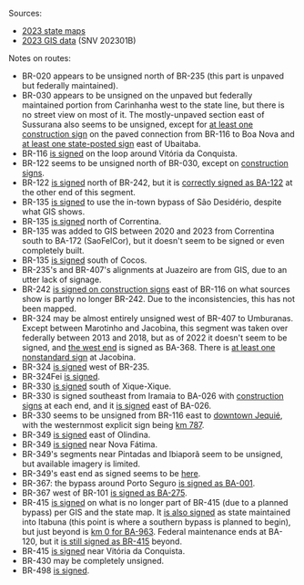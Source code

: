 Sources:
* [2023 state maps](https://www.gov.br/dnit/pt-br/rodovias/mapa-de-gerenciamento/)
* [2023 GIS data](https://geo.epl.gov.br/portal/home/item.html?id=1e51ef64981f48b08e56e9b98d92fa56) (SNV 202301B)

Notes on routes:
* BR-020 appears to be unsigned north of BR-235 (this part is unpaved but federally maintained).
* BR-030 appears to be unsigned on the unpaved but federally maintained portion from Carinhanha west to the state line, but there is no street view on most of it. The mostly-unpaved section east of Sussurana also seems to be unsigned, except for [at least one construction sign](https://www.google.com/maps/@-14.3525118,-40.3320716,3a,15y,153.4h,87.63t/data=!3m6!1e1!3m4!1sECf1Gr5SoK6eGtsW6fLNrA!2e0!7i16384!8i8192?entry=ttu) on the paved connection from BR-116 to Boa Nova and [at least one state-posted sign](https://www.google.com/maps/@-14.2277792,-39.0929345,3a,15y,351.99h,84.46t/data=!3m6!1e1!3m4!1s8zahtKQEmIyxNLzEjlaQhw!2e0!7i16384!8i8192?entry=ttu) east of Ubaitaba.
* BR-116 [is signed](https://www.google.com/maps/@-14.8566421,-40.7978941,3a,15y,224.63h,85.38t/data=!3m6!1e1!3m4!1sB1EVxxv0Dmzpxy1My1auHA!2e0!7i16384!8i8192?entry=ttu) on the loop around Vitória da Conquista.
* BR-122 seems to be unsigned north of BR-030, except on [construction signs](https://www.google.com/maps/@-13.8420217,-42.3983512,3a,16.3y,233.49h,87.83t/data=!3m6!1e1!3m4!1sGtJnzyg6yrzEC4kXupr21A!2e0!7i16384!8i8192?entry=ttu).
* BR-122 [is signed](https://www.google.com/maps/@-12.4575343,-41.6403579,3a,15y,289.38h,88.43t/data=!3m6!1e1!3m4!1sK-MfuRUR2uXDv8u2YdCOXw!2e0!7i16384!8i8192?entry=ttu) north of BR-242, but it is [correctly signed as BA-122](https://www.google.com/maps/@-11.4765108,-41.3711619,3a,15y,214.54h,88.87t/data=!3m6!1e1!3m4!1sRf0ea8XVmK5-K-Ew6vM6xw!2e0!7i16384!8i8192?entry=ttu) at the other end of this segment.
* BR-135 [is signed](https://www.google.com/maps/@-12.3574364,-44.9785133,3a,15.6y,227.58h,88.77t/data=!3m6!1e1!3m4!1sSVPHarfVYCBPuFIcGnBebQ!2e0!7i16384!8i8192?entry=ttu) to use the in-town bypass of São Desidério, despite what GIS shows.
* BR-135 [is signed](https://www.google.com/maps/@-13.164236,-44.6147327,3a,75y,3.55h,80.16t/data=!3m6!1e1!3m4!1sfTEyQaV7BqF-ajSUo05bHQ!2e0!7i16384!8i8192?entry=ttu) north of Correntina.
* BR-135 was added to GIS between 2020 and 2023 from Correntina south to BA-172 (SaoFelCor), but it doesn't seem to be signed or even completely built.
* BR-135 [is signed](https://www.google.com/maps/@-14.2761921,-44.5182613,3a,17.6y,205.25h,88.89t/data=!3m6!1e1!3m4!1sAwyvdNA30_WUSpBS5krwog!2e0!7i16384!8i8192?entry=ttu) south of Cocos.
* BR-235's and BR-407's alignments at Juazeiro are from GIS, due to an utter lack of signage.
* BR-242 [is signed on construction signs](https://www.google.com/maps/@-12.7364021,-39.184843,3a,15y,196.68h,92.89t/data=!3m6!1e1!3m4!1ssQfUCZOxzuOq_uZu6KOAwA!2e0!7i16384!8i8192?entry=ttu) east of BR-116 on what sources show is partly no longer BR-242. Due to the inconsistencies, this has not been mapped.
* BR-324 may be almost entirely unsigned west of BR-407 to Umburanas. Except between Marotinho and Jacobina, this segment was taken over federally between 2013 and 2018, but as of 2022 it doesn't seem to be signed, and [the west end](https://www.google.com/maps/@-10.7226732,-41.306337,3a,17.7y,286.51h,113.07t/data=!3m6!1e1!3m4!1sDe6Sjxdl5ZMfCN6HcTaDfg!2e0!7i16384!8i8192?entry=ttu) is signed as BA-368. There is [at least one nonstandard sign](https://www.google.com/maps/@-11.1649918,-40.5474246,3a,32y,171.29h,86.29t/data=!3m6!1e1!3m4!1sn4YgarvYgN8WIKzXhM4_bg!2e0!7i16384!8i8192?entry=ttu) at Jacobina.
* BR-324 [is signed](https://www.google.com/maps/@-9.6110394,-42.0946745,3a,17.5y,0.45h,84.44t/data=!3m6!1e1!3m4!1s7ufXvJVWpFztWKbdqZJKkA!2e0!7i16384!8i8192?entry=ttu) west of BR-235.
* BR-324Fei [is signed](https://www.google.com/maps/@-12.2714896,-38.9355987,3a,26.7y,202.5h,96.09t/data=!3m6!1e1!3m4!1ssv_oQV7v3rRaYdrc1Khs3w!2e0!7i16384!8i8192?entry=ttu).
* BR-330 [is signed](https://www.google.com/maps/@-11.1412954,-42.7461376,3a,15y,179.37h,86.54t/data=!3m6!1e1!3m4!1sK8f_aSUHRtnOLrjOmjXAiw!2e0!7i16384!8i8192?entry=ttu) south of Xique-Xique.
* BR-330 is signed southeast from Iramaia to BA-026 with [construction signs](https://www.google.com/maps/@-13.2957742,-40.9522818,3a,16.1y,121.73h,87.01t/data=!3m6!1e1!3m4!1sPwiCY4kBz1aXgmNMWVUkuQ!2e0!7i16384!8i8192?entry=ttu) at each end, and it [is signed](https://www.google.com/maps/@-13.5243216,-40.5732816,3a,15y,123.62h,97.59t/data=!3m6!1e1!3m4!1s_CpLn8q_9kMkMt_bh5Ki1g!2e0!7i16384!8i8192?entry=ttu) east of BA-026.
* BR-330 seems to be unsigned from BR-116 east to [downtown Jequié](https://www.google.com/maps/@-13.8628174,-40.080882,3a,15.6y,132.95h,94.64t/data=!3m6!1e1!3m4!1sr4NgziF2B0Ndn5tK9LGJ4A!2e0!7i16384!8i8192?entry=ttu), with the westernmost explicit sign being [km 787](https://www.google.com/maps/@-13.867498,-40.0660417,3a,35.2y,98.83h,85.66t/data=!3m6!1e1!3m4!1sRu5F4-uKBwC1rIJqeAfpMQ!2e0!7i16384!8i8192?entry=ttu).
* BR-349 [is signed](https://www.google.com/maps/@-11.3471208,-38.3197488,3a,18.3y,41.64h,105.54t/data=!3m6!1e1!3m4!1soe_F142vCWacxrqTS2-iVA!2e0!7i16384!8i8192?entry=ttu) east of Olindina.
* BR-349 [is signed](https://www.google.com/maps/@-11.6011524,-39.6368327,3a,15y,199.94h,88.08t/data=!3m6!1e1!3m4!1s7djLci_JbB6EZgyj7IoC4g!2e0!7i16384!8i8192?entry=ttu) near Nova Fátima.
* BR-349's segments near Pintadas and Ibiaporã seem to be unsigned, but available imagery is limited.
* BR-349's east end as signed seems to be [here](https://www.google.com/maps/@-13.2658664,-43.4115849,3a,32.6y,321.25h,83.22t/data=!3m6!1e1!3m4!1syfJNfC-njszABMdXIzLObA!2e0!7i16384!8i8192?entry=ttu).
* BR-367: the bypass around Porto Seguro [is signed as BA-001](https://www.google.com/maps/@-16.4080969,-39.1047934,3a,27.6y,125.75h,78.82t/data=!3m6!1e1!3m4!1sY6CqXdnV5FeiBdeonFPlZQ!2e0!7i16384!8i8192?entry=ttu).
* BR-367 west of BR-101 [is signed as BA-275](https://www.google.com/maps/@-16.0916534,-39.7192183,3a,15.2y,302.55h,85.8t/data=!3m6!1e1!3m4!1sgbTlVCDcLsmuYRtq3PGyYQ!2e0!7i16384!8i8192?entry=ttu).
* BR-415 [is signed](https://www.google.com/maps/@-14.800375,-39.0665069,3a,26.9y,233.94h,104.11t/data=!3m6!1e1!3m4!1sJvwKaCVosAVLRaS64fDvXQ!2e0!7i16384!8i8192?entry=ttu) on what is no longer part of BR-415 (due to a planned bypass) per GIS and the state map. It [is also signed](https://www.google.com/maps/@-14.7849813,-39.2449779,3a,33.2y,251.65h,82.46t/data=!3m6!1e1!3m4!1siwQFf2xl7Sg3zmfh5E-tvQ!2e0!7i16384!8i8192?entry=ttu) as state maintained into Itabuna (this point is where a southern bypass is planned to begin), but just beyond is [km 0 for BA-963](https://www.google.com/maps/@-14.7866226,-39.2460146,3a,33.8y,166.28h,86.88t/data=!3m6!1e1!3m4!1sel-YquVNULk66ME9oCDNVQ!2e0!7i16384!8i8192?entry=ttu). Federal maintenance ends at BA-120, but it [is still signed as BR-415](https://www.google.com/maps/@-14.8579184,-39.4178239,3a,30.2y,267.57h,83.77t/data=!3m6!1e1!3m4!1sYFM2moZSoTt3aL7YNWPDzg!2e0!7i16384!8i8192?entry=ttu) beyond.
* BR-415 [is signed](https://www.google.com/maps/@-14.8601231,-40.7967898,3a,36y,108.45h,102.98t/data=!3m6!1e1!3m4!1sHrbHfKm8GTXPg_8vjlXd5w!2e0!7i16384!8i8192?entry=ttu) near Vitória da Conquista.
* BR-430 may be completely unsigned.
* BR-498 [is signed](https://www.google.com/maps/@-16.8876457,-39.4164507,3a,15.7y,344.44h,84.32t/data=!3m6!1e1!3m4!1sLN3oGyGoFlItV5ko576_3g!2e0!7i13312!8i6656?entry=ttu).
